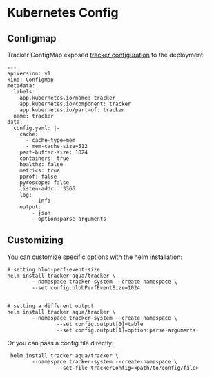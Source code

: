 # Kubernetes Config

## Configmap

Tracker ConfigMap exposed [tracker configuration](https://github.com/khulnasoft-labs/tracker/blob/main/examples/config/global_config.yaml) to the deployment.

```
---
apiVersion: v1
kind: ConfigMap
metadata:
  labels:
    app.kubernetes.io/name: tracker
    app.kubernetes.io/component: tracker
    app.kubernetes.io/part-of: tracker
  name: tracker
data:
  config.yaml: |-
    cache:
      - cache-type=mem
      - mem-cache-size=512
    perf-buffer-size: 1024
    containers: true
    healthz: false
    metrics: true
    pprof: false
    pyroscope: false
    listen-addr: :3366
    log:
        - info
    output:
        - json
        - option:parse-arguments
```

## Customizing

You can customize specific options with the helm installation:

```
# setting blob-perf-event-size
helm install tracker aqua/tracker \
        --namespace tracker-system --create-namespace \
        --set config.blobPerfEventSize=1024


# setting a different output
helm install tracker aqua/tracker \
        --namespace tracker-system --create-namespace \
				--set config.output[0]=table
				--set config.output[1]=option:parse-arguments
```

Or you can pass a config file directly:

```
 helm install tracker aqua/tracker \
        --namespace tracker-system --create-namespace \
				--set-file trackerConfig=<path/to/config/file>
```
